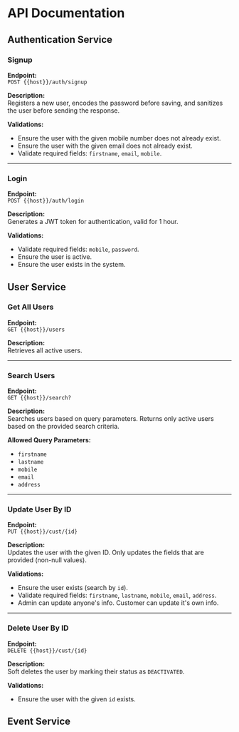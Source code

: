 
# API Documentation

## Authentication Service

### Signup

**Endpoint:**  
`POST {{host}}/auth/signup`

**Description:**  
Registers a new user, encodes the password before saving, and sanitizes the user before sending the response.

**Validations:**
- Ensure the user with the given mobile number does not already exist.
- Ensure the user with the given email does not already exist.
- Validate required fields: `firstname`, `email`, `mobile`.

---

### Login

**Endpoint:**  
`POST {{host}}/auth/login`

**Description:**  
Generates a JWT token for authentication, valid for 1 hour.

**Validations:**
- Validate required fields: `mobile`, `password`.
- Ensure the user is active.
- Ensure the user exists in the system.

## User Service

### Get All Users

**Endpoint:**  
`GET {{host}}/users`

**Description:**  
Retrieves all active users.

---

### Search Users

**Endpoint:**  
`GET {{host}}/search?`

**Description:**  
Searches users based on query parameters. Returns only active users based on the provided search criteria.

**Allowed Query Parameters:**
- `firstname`
- `lastname`
- `mobile`
- `email`
- `address`

---

### Update User By ID

**Endpoint:**  
`PUT {{host}}/cust/{id}`

**Description:**  
Updates the user with the given ID. Only updates the fields that are provided (non-null values).

**Validations:**
- Ensure the user exists (search by `id`).
- Validate required fields: `firstname`, `lastname`, `mobile`, `email`, `address`.
- Admin can update anyone's info. Customer can update it's own info.

---

### Delete User By ID

**Endpoint:**  
`DELETE {{host}}/cust/{id}`

**Description:**  
Soft deletes the user by marking their status as `DEACTIVATED`.

**Validations:**
- Ensure the user with the given `id` exists.


## Event Service